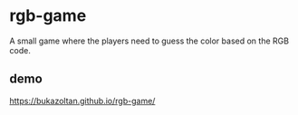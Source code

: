 # rgb-game
A small game where the players need to guess the color based on the RGB code.

## demo
https://bukazoltan.github.io/rgb-game/
